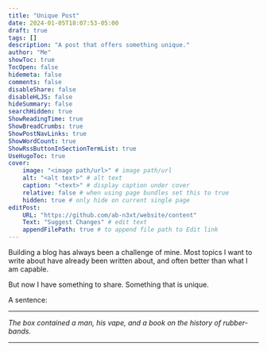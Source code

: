 ```yaml
---
title: "Unique Post"
date: 2024-01-05T18:07:53-05:00
draft: true
tags: []
description: "A post that offers something unique."
author: "Me"
showToc: true
TocOpen: false
hidemeta: false
comments: false
disableShare: false
disableHLJS: false
hideSummary: false
searchHidden: true
ShowReadingTime: true
ShowBreadCrumbs: true
ShowPostNavLinks: true
ShowWordCount: true
ShowRssButtonInSectionTermList: true
UseHugoToc: true
cover:
    image: "<image path/url>" # image path/url
    alt: "<alt text>" # alt text
    caption: "<text>" # display caption under cover
    relative: false # when using page bundles set this to true
    hidden: true # only hide on current single page
editPost:
    URL: "https://github.com/ab-n3xt/website/content"
    Text: "Suggest Changes" # edit text
    appendFilePath: true # to append file path to Edit link
---
```

Building a blog has always been a challenge of mine. Most topics I want to write about have already been written about, and often better than what I am capable.

But now I have something to share. Something that is unique.

A sentence:
***
*The box contained a man, his vape, and a book on the history of rubber-bands.*
*** 